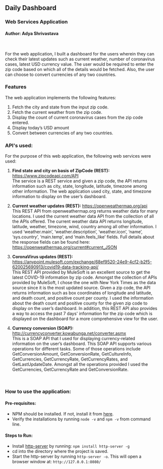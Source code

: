 ## Daily Dashboard
### Web Services Application
#### Author: Adya Shrivastava

<br/>

For the web application, I built a dashboard for the users wherein they can check their latest updates such as current weather, number of coronavirus cases, latest USD currency value. The user would be required to enter the zip code based on which all of the details would be fetched. Also, the user can choose to convert currencies of any two countries.

### Features

The web application implements the following features:
1.	Fetch the city and state from the input zip code.
2.	Fetch the current weather from the zip code.
3.	Display the count of current coronavirus cases from the zip code entered.
4.	Display today’s USD amount 
5.	Convert between currencies of any two countries.


### API's used:
For the purpose of this web application, the following web services were used:

1. **Find state and city on basis of ZipCode (REST):** https://www.zipcodeapi.com/API <br/>
The service is a REST service and given a zip code, the API returns information such as city, state, longitude, latitude, timezone among other information. The web application used city, state, and timezone information to display on the user’s dashboard.

2. **Current weather updates (REST):** https://openweathermap.org/api <br/>
This REST API from openweathermap.org returns weather data for many locations. I used the current weather data API from the collection of all the APIs offered. The current weather data API returns longitude, latitude, weather, timezone, wind, country among all other information. I used ‘weather.main’, ‘weather.description’, ‘weather.icon’, ‘name’, ‘sys.country’, ‘main.temp’, and ‘main.feels_like’ fields. Full details about the response fields can be found here: https://openweathermap.org/current#current_JSON 


3. **CoronaVirus updates (REST):** https://anypoint.mulesoft.com/exchange/68ef9520-24e9-4cf2-b2f5-620025690913/covid19-data-tracking-api/ <br/>
This REST API provided by MuleSoft is an excellent source to get the latest COVID-19 information by zip code. Amongst the collection of APIs provided by MuleSoft, I chose the one with New York Times as the data source since it is the most updated source. Given a zip code, the API returns information such as box coordinates of longitude and latitude, and death count, and positive count per county. I used the information about the death count and positive county for the given zip code to display on the user’s dashboard. 
In addition, this REST API also provides a way to access the past 7 days' information for the zip code which is displayed on the dashboard for a more comprehensive view for the user.

4. **Currency conversion (SOAP):** http://currencyconverter.kowabunga.net/converter.asmx <br/>
This is a SOAP API that I used for displaying currency-related information on the user’s dashboard. This SOAP API supports various operations for different tasks. Some of those operations include GetConversionAmount, GetConversionRate, GetCultureInfo, GetCurrencies, GetCurrencyRate, GetCurrencyRates, and GetLastUpdateDate. Amongst all the operations provided I used the GetCurrencies, GetCurrencyRate and GetConversionRate.

<br/>

### How to use the application:

#### Pre-requisites:
- NPM should be installed. If not, install it from [here](https://nodejs.org/en/).
- Verify the installations by running `node -v` and `npm -v` from command line.

#### Steps to Run:

- Install [http-server](https://www.npmjs.com/package/http-server) by running: `npm install http-server -g`
- cd into the directory where the project is saved.
- Start the http-server by running `http-server -o`. This will open a browser window at: `http://127.0.0.1:8080/`
